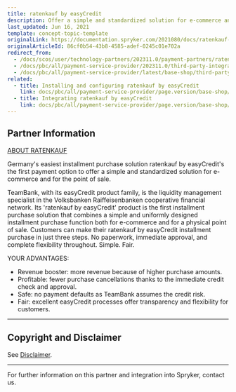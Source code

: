 ```yaml
---
title: ratenkauf by easyCredit
description: Offer a simple and standardized solution for e-commerce and for the point of sale by integrating ratenkauf by easyCredit into the Spryker Commerce OS.
last_updated: Jun 16, 2021
template: concept-topic-template
originalLink: https://documentation.spryker.com/2021080/docs/ratenkauf-by-easycredit
originalArticleId: 86cf0b54-43b8-4585-adef-0245c01e702a
redirect_from:
  - /docs/scos/user/technology-partners/202311.0/payment-partners/ratenkauf-by-easycredit.html
  - /docs/pbc/all/payment-service-provider/202311.0/third-party-integrations/ratenkauf-by-easycredit/ratenkauf-by-easycredit.html
  - /docs/pbc/all/payment-service-provider/latest/base-shop/third-party-integrations/ratenkauf-by-easycredit/ratenkauf-by-easycredit.html
related:
  - title: Installing and configuring ratenkauf by easyCredit
    link: docs/pbc/all/payment-service-provider/page.version/base-shop/third-party-integrations/ratenkauf-by-easycredit/install-and-configure-ratenkauf-by-easycredit.html
  - title: Integrating ratenkauf by easyCredit
    link: docs/pbc/all/payment-service-provider/page.version/base-shop/third-party-integrations/ratenkauf-by-easycredit/integrate-ratenkauf-by-easycredit.html
---
```


## Partner Information

[ABOUT RATENKAUF](https://www.easycredit-ratenkauf.de/)

Germany's easiest installment purchase solution ratenkauf by easyCredit's the first payment option to offer a simple and standardized solution for e-commerce and for the point of sale.

TeamBank, with its easyCredit product family, is the liquidity management specialist in the Volksbanken Raiffeisenbanken cooperative financial network. Its 'ratenkauf by easyCredit' product is the first installment purchase solution that combines a simple and uniformly designed installment purchase function both for e-commerce and for a physical point of sale. Customers can make their ratenkauf by easyCredit installment purchase in just three steps. No paperwork, immediate approval, and complete flexibility throughout. Simple. Fair.

YOUR ADVANTAGES:
- Revenue booster: more revenue because of higher purchase amounts.
- Profitable: fewer purchase cancellations thanks to the immediate credit check and approval.
- Safe: no payment defaults as TeamBank assumes the credit risk.
- Fair: excellent easyCredit processes offer transparency and flexibility for customers.

---

## Copyright and Disclaimer

See [Disclaimer](https://github.com/spryker/spryker-documentation).

---
For further information on this partner and integration into Spryker,  contact us.

<div class="hubspot-form js-hubspot-form" data-portal-id="2770802" data-form-id="163e11fb-e833-4638-86ae-a2ca4b929a41" id="hubspot-1"></div>
